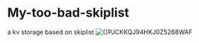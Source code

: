 # My-too-bad-skiplist
a kv storage based on skiplist
![{}PJCKKQJ94HKJ0Z5268WAF](https://user-images.githubusercontent.com/72237395/129685234-aa1e9508-2823-4cb0-8e09-ffaa8358c6f1.png)
